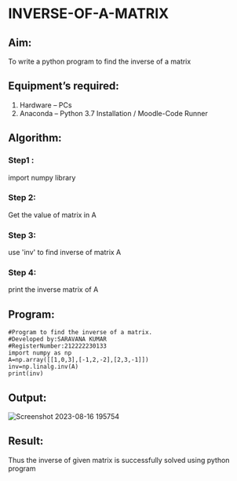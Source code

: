 # INVERSE-OF-A-MATRIX
## Aim:
To write a python program to find the inverse of a matrix
## Equipment’s required:
1. 	Hardware – PCs
2. 	Anaconda – Python 3.7 Installation / Moodle-Code Runner
## Algorithm:
### Step1 : 
import  numpy library
### Step 2: 
Get the value of matrix in A
### Step 3: 
use 'inv' to find inverse of matrix A
### Step 4: 
print the inverse matrix of A

## Program:
```
#Program to find the inverse of a matrix.
#Developed by:SARAVANA KUMAR 
#RegisterNumber:212222230133
import numpy as np
A=np.array([[1,0,3],[-1,2,-2],[2,3,-1]])
inv=np.linalg.inv(A)
print(inv)
```
## Output:
![Screenshot 2023-08-16 195754](https://github.com/Saravana-kumar369/INVERSE-OF-A-MATRIX/assets/117925254/ae01ba32-81a0-4b00-ac2c-a6c366484cdc)

## Result:
Thus the inverse of given matrix is successfully solved using python program

